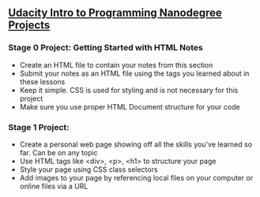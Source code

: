## <a href="https://www.udacity.com/course/intro-to-programming-nanodegree--nd000"> Udacity Intro to Programming Nanodegree Projects </a> 

### Stage 0 Project: Getting Started with HTML Notes
- Create an HTML file to contain your notes from this section
- Submit your notes as an HTML file using the tags you learned about in these lessons
- Keep it simple. CSS is used for styling and is not necessary for this project
- Make sure you use proper HTML Document structure for your code

### Stage 1 Project: 
<ul>
  <li> Create a personal web page showing off all the skills you've learned so far. Can be on any topic </li>
  <li> Use HTML tags like &lt;div&gt;, &lt;p&gt;, &lt;h1&gt; to structure your page </li>
  <li> Style your page using CSS class selectors </li>
  <li> Add images to your page by referencing local files on your computer or online files via a URL </li>
</ul>
